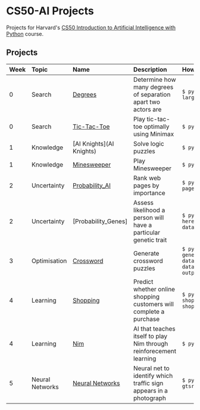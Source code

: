 # CS50-AI Projects

Projects for Harvard's [CS50 Introduction to Artificial Intelligence with Python](https://cs50.harvard.edu/ai/2020/) course.


## Projects

| Week | Topic            | Name                       | Description                                                        | How to Run                                                            | Video                                   |
| :--- | :--------------- | :------------------------- | :----------------------------------------------------------------- | :-------------------------------------------------------------------- | :-------------------------------------- |
| 0    | Search           | [Degrees](degrees)         | Determine how many degrees of separation apart two actors are      | `$ python degrees.py large`                                           | [Link](https://youtu.be/SOzAWpJ7iCo)    |
| 0    | Search           | [Tic-Tac-Toe](tictactoe)   | Play tic-tac-toe optimally using Minimax                           | `$ python runner.py`                                                  | [Link](https://youtu.be/pfMCl4vkyk8)    |
| 1    | Knowledge        | [AI Knights](AI Knights)      | Solve logic puzzles                                                | `$ python puzzle.py`                                                  | [Link](https://youtu.be/at4x6sRQO-c)    |
| 1    | Knowledge        | [Minesweeper](minesweeper) | Play Minesweeper                                                   | `$ python runner.py`                                                  | [Link](https://youtu.be/RveElZY1jCE)    |
| 2    | Uncertainty      | [Probability_AI](pagerank) | Rank web pages by importance                                       | `$ python pagerank.py corpus0`                                        | [Link](https://youtu.be/PImgJ2o6kJ0)    |
| 2    | Uncertainty      | [Probability_Genes]        | Assess likelihood a person will have a particular genetic trait    | `$ python heredity.py data/family0.csv`                               | [Link](https://youtu.be/Sivdugcug-I)    |
| 3    | Optimisation     | [Crossword](crossword)     | Generate crossword puzzles                                         | `$ python generate.py data/structure1.txt data/words1.txt output.png` | [Link](https://youtu.be/mqpwQWMjQIA)    |
| 4    | Learning         | [Shopping](shopping)       | Predict whether online shopping customers will complete a purchase | `$ python shopping.py shopping.csv`                                   | [Link](https://youtu.be/q3ANexT1lo0)    |
| 4    | Learning         | [Nim](nim)                 | AI that teaches itself to play Nim through reinforecement learning | `$ python play.py`                                                    | [Link](https://youtu.be/8OO5cMtD8QI)    |
| 5    | Neural Networks  | [Neural Networks](traffic) | Neural net to identify which traffic sign appears in a photograph  | `$ python traffic.py gtsrb`                                           | [Link](https://youtu.be/5klERUieW3o)    |

